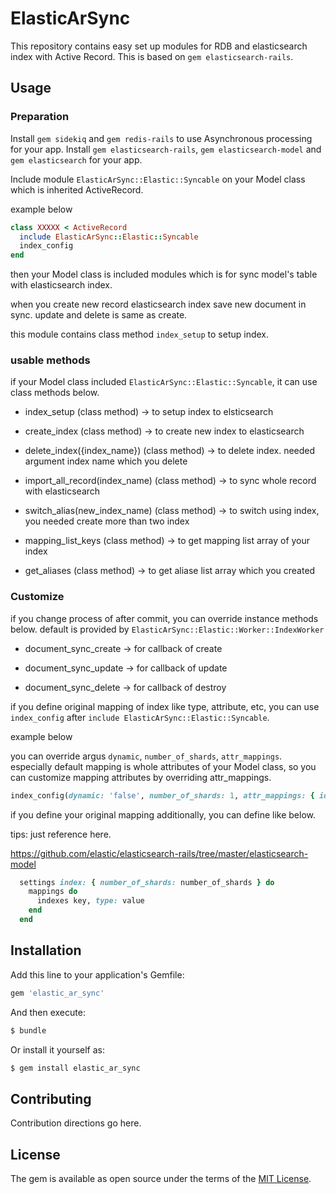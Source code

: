 # ElasticArSync
This repository contains easy set up modules for RDB and elasticsearch index with Active Record.
This is based on `gem elasticsearch-rails`.
## Usage
### Preparation
Install `gem sidekiq` and `gem redis-rails` to use Asynchronous processing for your app.
Install `gem elasticsearch-rails`, `gem elasticsearch-model` and `gem elasticsearch` for your app.


Include module `ElasticArSync::Elastic::Syncable` on your Model class which is inherited ActiveRecord.

example below

```ruby
class XXXXX < ActiveRecord
  include ElasticArSync::Elastic::Syncable
  index_config
end
```

then your Model class is included modules which is for sync model's table with elasticsearch index.

when you create new record elasticsearch index save new document in sync.
update and delete is same as create.

this module contains class method `index_setup` to setup index.

### usable methods
if your Model class included `ElasticArSync::Elastic::Syncable`, it can use class methods below.

- index_setup (class method)
→ to setup index to elsticsearch

- create_index (class method)
→ to create new index to elasticsearch

- delete_index({index_name})  (class method)
→ to delete index. needed argument index name which you delete

- import_all_record(index_name) (class method)
→ to sync whole record with elasticsearch

- switch_alias(new_index_name) (class method)
→ to switch using index, you needed create more than two index

- mapping_list_keys (class method)
→ to get mapping list array of your index

- get_aliases (class method)
→ to get aliase list array which you created

### Customize
if you change process of after commit, you can override instance methods below.
default is provided by `ElasticArSync::Elastic::Worker::IndexWorker`

- document_sync_create
→ for callback of create

- document_sync_update
→ for callback of update

- document_sync_delete
→ for callback of destroy

if you define original mapping of index like type, attribute, etc, 
you can use `index_config` after `include ElasticArSync::Elastic::Syncable`.

example below

you can override argus `dynamic`, `number_of_shards`, `attr_mappings`.
especially default mapping is whole attributes of your Model class, so you can customize mapping attributes by overriding attr_mappings.
```ruby
index_config(dynamic: 'false', number_of_shards: 1, attr_mappings: { id: 'integer', name: 'text', birth: 'date' })
```

if you define your original mapping additionally, you can define like below.

tips: just reference here.

https://github.com/elastic/elasticsearch-rails/tree/master/elasticsearch-model
```ruby
  settings index: { number_of_shards: number_of_shards } do
    mappings do
      indexes key, type: value
    end
  end
```


## Installation
Add this line to your application's Gemfile:

```ruby
gem 'elastic_ar_sync'
```

And then execute:
```bash
$ bundle
```

Or install it yourself as:
```bash
$ gem install elastic_ar_sync
```

## Contributing
Contribution directions go here.

## License
The gem is available as open source under the terms of the [MIT License](https://opensource.org/licenses/MIT).
